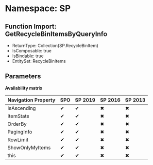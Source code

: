 # Namespace: SP

## Function Import: GetRecycleBinItemsByQueryInfo

- ReturnType: Collection(SP.RecycleBinItem)
- IsComposable: true
- IsBindable: true
- EntitySet: RecycleBinItems

## Parameters

**Availability matrix**

Navigation Property | SPO | SP 2019 | SP 2016 | SP 2013
----------|-----|---------|---------|--------
IsAscending | ✔ | ✔ | ✖ | ✖
ItemState | ✔ | ✔ | ✖ | ✖
OrderBy | ✔ | ✔ | ✖ | ✖
PagingInfo | ✔ | ✔ | ✖ | ✖
RowLimit | ✔ | ✔ | ✖ | ✖
ShowOnlyMyItems | ✔ | ✔ | ✖ | ✖
this | ✔ | ✔ | ✖ | ✖
